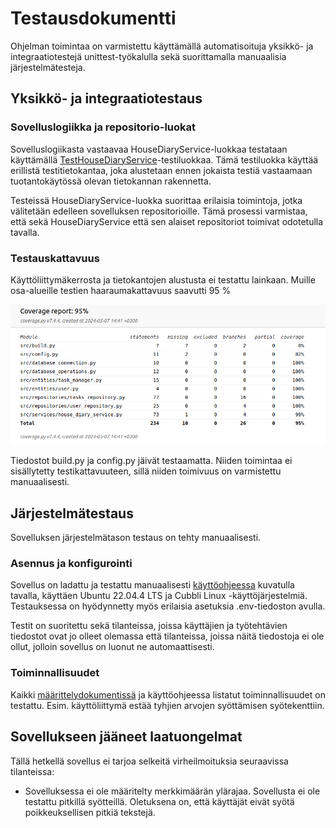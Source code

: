 # Testausdokumentti

Ohjelman toimintaa on varmistettu käyttämällä automatisoituja yksikkö- ja integraatiotestejä unittest-työkalulla sekä suorittamalla manuaalisia järjestelmätesteja.

## Yksikkö- ja integraatiotestaus

### Sovelluslogiikka ja repositorio-luokat

Sovelluslogiikasta vastaavaa HouseDiaryService-luokkaa testataan käyttämällä [TestHouseDiaryService](https://github.com/RGH84/ot-harkkatyo/blob/master/housediary/src/tests/house_diary_service_test.py)-testiluokkaa. Tämä testiluokka käyttää erillistä testitietokantaa, joka alustetaan ennen jokaista testiä vastaamaan tuotantokäytössä olevan tietokannan rakennetta.

Testeissä HouseDiaryService-luokka suorittaa erilaisia toimintoja, jotka välitetään edelleen sovelluksen repositorioille. Tämä prosessi varmistaa, että sekä HouseDiaryService että sen alaiset repositoriot toimivat odotetulla tavalla.

### Testauskattavuus

Käyttöliittymäkerrosta ja tietokantojen alustusta ei testattu lainkaan. Muille osa-alueille testien haaraumakattavuus saavutti 95 %

![](./kuvat/testikattavuus.png)

Tiedostot build.py ja config.py jäivät testaamatta. Niiden toimintaa ei sisällytetty testikattavuuteen, sillä niiden toimivuus on varmistettu manuaalisesti.

## Järjestelmätestaus

Sovelluksen järjestelmätason testaus on tehty manuaalisesti.

### Asennus ja konfigurointi

Sovellus on ladattu ja testattu manuaalisesti [käyttöohjeessa](./kayttoohje.md) kuvatulla tavalla, käyttäen Ubuntu 22.04.4 LTS ja Cubbli Linux -käyttöjärjestelmiä. Testauksessa on hyödynnetty myös erilaisia asetuksia .env-tiedoston avulla.

Testit on suoritettu sekä tilanteissa, joissa käyttäjien ja työtehtävien tiedostot ovat jo olleet olemassa että tilanteissa, joissa näitä tiedostoja ei ole ollut, jolloin sovellus on luonut ne automaattisesti.

### Toiminnallisuudet

Kaikki [määrittelydokumentissä](./vaatimusmaarittely.md#perusversion-tarjoama-toiminnallisuus) ja käyttöohjeessa listatut toiminnallisuudet on testattu. Esim. käyttöliittymä estää tyhjien arvojen syöttämisen syötekenttiin.

## Sovellukseen jääneet laatuongelmat

Tällä hetkellä sovellus ei tarjoa selkeitä virheilmoituksia seuraavissa tilanteissa:

- Sovelluksessa ei ole määritelty merkkimäärän ylärajaa. Sovellusta ei ole testattu pitkillä syötteillä. Oletuksena on, että käyttäjät eivät syötä poikkeuksellisen pitkiä tekstejä.
